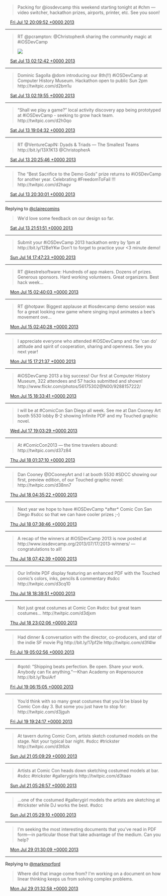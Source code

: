 > Packing for @iosdevcamp this weekend starting tonight at \#chm — video switcher, hackathon prizes, airports, printer, etc\. See you soon\!

<img src="../../media/tweet.ico" width="12" /> [Fri Jul 12 20:09:52 +0000 2013](https://twitter.com/ChristopherA/status/355781071666814976)

----

> RT @pcrampton: @ChristopherA sharing the community magic at  \#iOSDevCamp 
> 
> ![](../../media/355872382260486146-BPBKsy3CEAAwN9n.jpg)

<img src="../../media/tweet.ico" width="12" /> [Sat Jul 13 02:12:42 +0000 2013](https://twitter.com/ChristopherA/status/355872382260486146)

----

> Dominic Sagolla @dom introducing our 8th\(\!\!\) \#iOSDevCamp at Computer History Museum\. Hackathon open to public Sun 2pm http://twitpic\.com/d2bm1u

<img src="../../media/tweet.ico" width="12" /> [Sat Jul 13 02:19:55 +0000 2013](https://twitter.com/ChristopherA/status/355874200734547968)

----

> “Shall we play a game?” local activity discovery app being prototyped at \#iOSDevCamp \- seeking to grow hack team\. http://twitpic\.com/d2h0qo

<img src="../../media/tweet.ico" width="12" /> [Sat Jul 13 19:04:32 +0000 2013](https://twitter.com/ChristopherA/status/356127017722331136)

----

> RT @VentureCapIN: Dyads &amp; Triads — The Smallest Teams http://bit\.ly/13X1K13 @ChristopherA

<img src="../../media/tweet.ico" width="12" /> [Sat Jul 13 20:25:46 +0000 2013](https://twitter.com/ChristopherA/status/356147461796003840)

----

> The “Best Sacrifice to the Demo Gods” prize returns to \#iOSDevCamp for another year\. Celebrating \#FreedomToFail \!\!\! http://twitpic\.com/d2hagv

<img src="../../media/tweet.ico" width="12" /> [Sat Jul 13 20:30:01 +0000 2013](https://twitter.com/ChristopherA/status/356148532568264706)

----

Replying to [@clairecomins](https://twitter.com/clairecomins/status/356166580486414338)

> We'd love some feedback on our design so far\.

<img src="../../media/tweet.ico" width="12" /> [Sat Jul 13 21:51:51 +0000 2013](https://twitter.com/ChristopherA/status/356169123652317184)

----

> Submit your \#iOSDevCamp 2013 hackathon entry by 1pm at http://bit\.ly/12BeYKw Don't to forget to practice your &lt;3 minute demo\!

<img src="../../media/tweet.ico" width="12" /> [Sun Jul 14 17:47:23 +0000 2013](https://twitter.com/ChristopherA/status/356469989710102529)

----

> RT @kestrelsoftware: Hundreds of app makers\. Dozens of prizes\. Generous sponsors\. Hard working volunteers\. Great organizers\. Best hack week…

<img src="../../media/tweet.ico" width="12" /> [Mon Jul 15 02:40:03 +0000 2013](https://twitter.com/ChristopherA/status/356604040685162496)

----

> RT @hotpaw: Biggest applause at \#iosdevcamp demo session was for a great looking new game where singing input animates a bee's movement ove…

<img src="../../media/tweet.ico" width="12" /> [Mon Jul 15 02:40:28 +0000 2013](https://twitter.com/ChristopherA/status/356604147467952128)

----

> I appreciate everyone who attended \#iOSDevCamp and the 'can do' attitude and spirit of cooperation, sharing and openness\. See you next year\!

<img src="../../media/tweet.ico" width="12" /> [Mon Jul 15 17:21:37 +0000 2013](https://twitter.com/ChristopherA/status/356825894859456513)

----

> \#iOSDevCamp 2013 a big success\! Our first at Computer History Museum, 322 attendees and 57 hacks submitted and shown\! http://www\.flickr\.com/photos/56175302@N00/9288157222/

<img src="../../media/tweet.ico" width="12" /> [Mon Jul 15 18:33:41 +0000 2013](https://twitter.com/ChristopherA/status/356844032044957697)

----

> I will be at \#ComicCon San Diego all week\. See me at Dan Cooney Art booth 5530 lobby B\-2 showing Infinite PDF and my Touched graphic novel\.

<img src="../../media/tweet.ico" width="12" /> [Wed Jul 17 19:03:29 +0000 2013](https://twitter.com/ChristopherA/status/357576306646450176)

----

> At \#ComicCon2013 — the time travelers abound: http://twitpic\.com/d37z84

<img src="../../media/tweet.ico" width="12" /> [Thu Jul 18 01:37:10 +0000 2013](https://twitter.com/ChristopherA/status/357675378489303040)

----

> Dan Cooney @DCooneyArt and I at booth 5530 \#SDCC showing our first, preview edition, of our Touched graphic novel: http://twitpic\.com/d38nn7

<img src="../../media/tweet.ico" width="12" /> [Thu Jul 18 04:35:22 +0000 2013](https://twitter.com/ChristopherA/status/357720224436457475)

----

> Next year we hope to have \#iOSDevCamp \*after\* Comic Con San Diego \#sdcc so that we can have cooler prizes ;\-\)

<img src="../../media/tweet.ico" width="12" /> [Thu Jul 18 07:38:46 +0000 2013](https://twitter.com/ChristopherA/status/357766380654825472)

----

> A recap of the winners at \#iOSDevCamp 2013 is now posted at http://www\.iosdevcamp\.org/2013/07/17/2013\-winners/ — congratulations to all\!

<img src="../../media/tweet.ico" width="12" /> [Thu Jul 18 07:42:39 +0000 2013](https://twitter.com/ChristopherA/status/357767354781929473)

----

> Our Infinite PDF display featuring an enhanced PDF with the Touched comic’s colors, inks, pencils &amp; commentary \#sdcc http://twitpic\.com/d3cq10

<img src="../../media/tweet.ico" width="12" /> [Thu Jul 18 18:39:51 +0000 2013](https://twitter.com/ChristopherA/status/357932746586324993)

----

> Not just great costumes at Comic Con \#sdcc but great team costumes… http://twitpic\.com/d3djxm

<img src="../../media/tweet.ico" width="12" /> [Thu Jul 18 23:02:06 +0000 2013](https://twitter.com/ChristopherA/status/357998742349164544)

----

> Had dinner &amp; conversation with the director, co\-producers, and star of the indie SF movie Pig http://bit\.ly/17pf2le http://twitpic\.com/d3f4lw

<img src="../../media/tweet.ico" width="12" /> [Fri Jul 19 05:02:56 +0000 2013](https://twitter.com/ChristopherA/status/358089551551533056)

----

> \#qotd: “Shipping beats perfection\. Be open\. Share your work\. Anybody can fix anything\.”—Khan Academy on \#opensource  
> http://bit\.ly/1buiArf

<img src="../../media/tweet.ico" width="12" /> [Fri Jul 19 06:15:05 +0000 2013](https://twitter.com/ChristopherA/status/358107708911656961)

----

> You’d think with so many great costumes that you’d be blasé by Comic Con day 3\. But some you just have to stop for: http://twitpic\.com/d3jguh

<img src="../../media/tweet.ico" width="12" /> [Fri Jul 19 19:24:17 +0000 2013](https://twitter.com/ChristopherA/status/358306317854711808)

----

> At tavern during Comic Com, artists sketch costumed models on the stage\. Not your typical bar night\. \#sdcc \#trickster http://twitpic\.com/d3t6zk

<img src="../../media/tweet.ico" width="12" /> [Sun Jul 21 05:09:29 +0000 2013](https://twitter.com/ChristopherA/status/358815975556128769)

----

> Artists at Comic Con heads down sketching costumed models at bar\. \#sdcc \#trickster \#gallerygirls http://twitpic\.com/d3taao

<img src="../../media/tweet.ico" width="12" /> [Sun Jul 21 05:26:57 +0000 2013](https://twitter.com/ChristopherA/status/358820371333525506)

----

> …one of the costumed \#gallerygirl models the artists are sketching at \#trickster while DJ works the best\. \#sdcc

<img src="../../media/tweet.ico" width="12" /> [Sun Jul 21 05:29:10 +0000 2013](https://twitter.com/ChristopherA/status/358820928580358144)

----

> I'm seeking the most interesting documents that you've read in PDF form—in particular those that take advantage of the medium\. Can you help?

<img src="../../media/tweet.ico" width="12" /> [Mon Jul 29 01:30:09 +0000 2013](https://twitter.com/ChristopherA/status/361659880492380161)

----

Replying to [@markmorford](https://twitter.com/markmorford/status/361648502750720001)

> Where did that image come from? I'm working on a document on how linear thinking keeps us from solving complex problems\.

<img src="../../media/tweet.ico" width="12" /> [Mon Jul 29 01:32:58 +0000 2013](https://twitter.com/ChristopherA/status/361660587685584896)